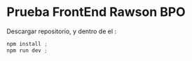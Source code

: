 # Prueba FrontEnd Rawson BPO

Descargar repositorio, y dentro de el :
```javascript
npm install ;
npm run dev ;
```